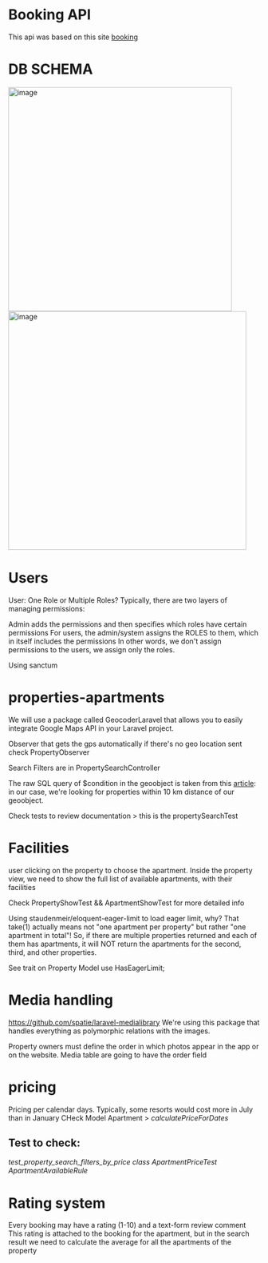# Booking API
This api was based on this site [booking](https://www.booking.com/index.es.html?aid=376374;label=esrow-OtlvhU2CXhSVxek50Z_17wS410489931081:pl:ta:p1:p22.563.000:ac:ap:neg:fi:tikwd-65526620:lp9076411:li:dec:dm:ppccp=UmFuZG9tSVYkc2RlIyh9YcUSe6BbHz0Ad_yDShFFSHQ;ws=&gad=1&gclid=CjwKCAjw0N6hBhAUEiwAXab-TeobQcY-JSo1Q4rqcuq_K-zLBZeI34uuIyiSlFM9NsZZO-uzLWOZzhoCzeUQAvD_BwE)

# DB SCHEMA
<img width="448" alt="image" src="https://user-images.githubusercontent.com/22399803/231846799-41d7d6c9-6210-4bbd-b345-894a0113dcc7.png">
<img width="477" alt="image" src="https://user-images.githubusercontent.com/22399803/231846846-aa53f664-c4bc-424b-b4aa-8f4b1e60792e.png">


# Users

User: One Role or Multiple Roles?
Typically, there are two layers of managing permissions:

Admin adds the permissions and then specifies which roles have certain permissions
For users, the admin/system assigns the ROLES to them, which in itself includes the permissions
In other words, we don't assign permissions to the users, we assign only the roles.

Using sanctum

# properties-apartments
We will use a package called GeocoderLaravel that allows you to easily integrate Google Maps API in your Laravel project.

Observer that gets the gps automatically if there's no geo location sent
check PropertyObserver

Search Filters are in PropertySearchController

The raw SQL query of $condition in the geoobject is taken from this [article](https://inovector.com/blog/get-locations-nearest-the-user-location-with-mysql-php-in-laravel): in our case, we're looking for properties within 10 km distance of our geoobject.


Check tests to review documentation > this is the propertySearchTest


# Facilities
user clicking on the property to choose the apartment. Inside the property view, we need to show the full list of available apartments, with their facilities

Check PropertyShowTest && ApartmentShowTest for more detailed info

Using staudenmeir/eloquent-eager-limit to load eager limit, why?
That take(1) actually means not "one apartment per property" but rather "one apartment in total"! So, if there are multiple properties returned and each of them has apartments, it will NOT return the apartments for the second, third, and other properties.

See trait on Property Model
    use HasEagerLimit;


# Media handling
https://github.com/spatie/laravel-medialibrary
We're using this package that handles everything as polymorphic relations with the images.

Property owners must define the order in which photos appear in the app or on the website. 
Media table are going to have the order field

# pricing
Pricing per calendar days. Typically, some resorts would cost more in July than in January
CHeck Model Apartment > *calculatePriceForDates*
## Test to check:
*test_property_search_filters_by_price*
*class ApartmentPriceTest*
*ApartmentAvailableRule*

# Rating system

Every booking may have a rating (1-10) and a text-form review comment
This rating is attached to the booking for the apartment, but in the search result we need to calculate the average for all the apartments of the property
